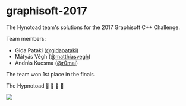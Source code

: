 # graphisoft-2017

The Hynotoad team's solutions for the 2017 Graphisoft C++ Challenge.

Team members:
* Gida Pataki ([@gidapataki](https://github.com/gidapataki))
* Mátyás Végh ([@matthiasvegh](https://github.com/matthiasvegh))
* András Kucsma ([@r0mai](https://github.com/r0mai))

The team won 1st place in the finals.

The Hypnotoad :clap: :clap: :clap: :clap:

[![](https://img.youtube.com/vi/64Qq31ucGy0/0.jpg)](https://www.youtube.com/watch?v=64Qq31ucGy0)
